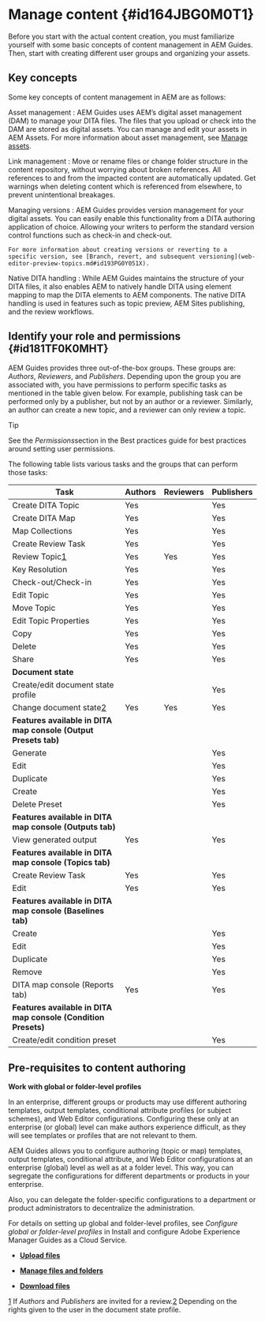 # Manage content {#id164JBG0M0T1}

Before you start with the actual content creation, you must familiarize yourself with some basic concepts of content management in AEM Guides. Then, start with creating different user groups and organizing your assets.

## Key concepts 

Some key concepts of content management in AEM are as follows:

Asset management
:   AEM Guides uses AEM’s digital asset management \(DAM\) to manage your DITA files. The files that you upload or check into the DAM are stored as digital assets. You can manage and edit your assets in AEM Assets. For more information about asset management, see [Manage assets](https://experienceleague.adobe.com/docs/experience-manager-cloud-service/content/assets/manage/manage-digital-assets.html?lang=en).

Link management
:   Move or rename files or change folder structure in the content repository, without worrying about broken references. All references to and from the impacted content are automatically updated. Get warnings when deleting content which is referenced from elsewhere, to prevent unintentional breakages.

Managing versions
:   AEM Guides provides version management for your digital assets. You can easily enable this functionality from a DITA authoring application of choice. Allowing your writers to perform the standard version control functions such as check-in and check-out.

    For more information about creating versions or reverting to a specific version, see [Branch, revert, and subsequent versioning](web-editor-preview-topics.md#id193PG0Y051X).

Native DITA handling
:   While AEM Guides maintains the structure of your DITA files, it also enables AEM to natively handle DITA using element mapping to map the DITA elements to AEM components. The native DITA handling is used in features such as topic preview, AEM Sites publishing, and the review workflows.

## Identify your role and permissions {#id181TF0K0MHT}

AEM Guides provides three out-of-the-box groups. These groups are: *Authors*, *Reviewers*, and *Publishers*. Depending upon the group you are associated with, you have permissions to perform specific tasks as mentioned in the table given below. For example, publishing task can be performed only by a publisher, but not by an author or a reviewer. Similarly, an author can create a new topic, and a reviewer can only review a topic.

>[!TIP]
>
>

See the *Permissions*section in the Best practices guide for best practices around setting user permissions.

The following table lists various tasks and the groups that can perform those tasks:

|Task|Authors|Reviewers|Publishers|
|----|-------|---------|----------|
|Create DITA Topic|Yes| |Yes|
|Create DITA Map|Yes| |Yes|
|Map Collections|Yes| |Yes|
|Create Review Task|Yes| |Yes|
|Review Topic[1](#fntarg_1)|Yes|Yes|Yes|
|Key Resolution|Yes| |Yes|
|Check-out/Check-in|Yes| |Yes|
|Edit Topic|Yes| |Yes|
|Move Topic|Yes| |Yes|
|Edit Topic Properties|Yes| |Yes|
|Copy|Yes| |Yes|
|Delete|Yes| |Yes|
|Share|Yes| |Yes|
|**Document state**|
|Create/edit document state profile| | |Yes|
|Change document state[2](#fntarg_2)|Yes|Yes|Yes|
|**Features available in DITA map console \(Output Presets tab\)**|
|Generate| | |Yes|
|Edit| | |Yes|
|Duplicate| | |Yes|
|Create| | |Yes|
|Delete Preset| | |Yes|
|**Features available in DITA map console \(Outputs tab\)**|
|View generated output|Yes| |Yes|
|**Features available in DITA map console \(Topics tab\)**|
|Create Review Task|Yes| |Yes|
|Edit|Yes| |Yes|
|**Features available in DITA map console \(Baselines tab\)**|
|Create| | |Yes|
|Edit| | |Yes|
|Duplicate| | |Yes|
|Remove| | |Yes|
|DITA map console \(Reports tab\)|Yes| |Yes|
|**Features available in DITA map console \(Condition Presets\)**|
|Create/edit condition preset| | |Yes|

## Pre-requisites to content authoring 

**Work with global or folder-level profiles**

In an enterprise, different groups or products may use different authoring templates, output templates, conditional attribute profiles \(or subject schemes\), and Web Editor configurations. Configuring these only at an enterprise \(or global\) level can make authors experience difficult, as they will see templates or profiles that are not relevant to them.

AEM Guides allows you to configure authoring \(topic or map\) templates, output templates, conditional attribute, and Web Editor configurations at an enterprise \(global\) level as well as at a folder level. This way, you can segregate the configurations for different departments or products in your enterprise.

Also, you can delegate the folder-specific configurations to a department or product administrators to decentralize the administration.

For details on setting up global and folder-level profiles, see *Configure global or folder-level profiles* in Install and configure Adobe Experience Manager Guides as a Cloud Service.

-   **[Upload files](authoring-upload-existing-files.md)**  

-   **[Manage files and folders](authoring-file-management.md)**  

-   **[Download files](authoring-download-assets.md)**  


[1](#fnsrc_1) If *Authors* and *Publishers* are invited for a review.[2](#fnsrc_2) Depending on the rights given to the user in the document state profile.


